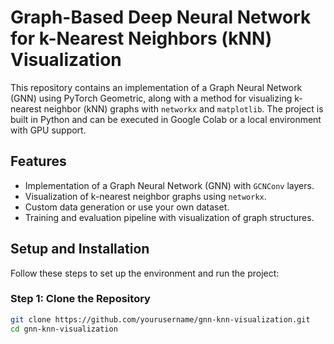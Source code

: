 # Graph-Based Deep Neural Network for k-Nearest Neighbors (kNN) Visualization

This repository contains an implementation of a Graph Neural Network (GNN) using PyTorch Geometric, along with a method for visualizing k-nearest neighbor (kNN) graphs with `networkx` and `matplotlib`. The project is built in Python and can be executed in Google Colab or a local environment with GPU support.

## Features

- Implementation of a Graph Neural Network (GNN) with `GCNConv` layers.
- Visualization of k-nearest neighbor graphs using `networkx`.
- Custom data generation or use your own dataset.
- Training and evaluation pipeline with visualization of graph structures.

## Setup and Installation

Follow these steps to set up the environment and run the project:

### Step 1: Clone the Repository

```bash
git clone https://github.com/yourusername/gnn-knn-visualization.git
cd gnn-knn-visualization
